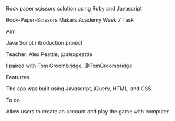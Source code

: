 Rock paper scissors solution using Ruby and Javascript


Rock-Paper-Scissors
Makers Academy Week 7 Task

Aim

Java Script introduction project


Teacher: Alex Peattie, @alexpeattie

I paired with Tom Groombridge, @TomGroombridge

Featurres

The app was built using Javascript, jQuery, HTML, and CSS

To do

Allow users to create an account and play the game with computer